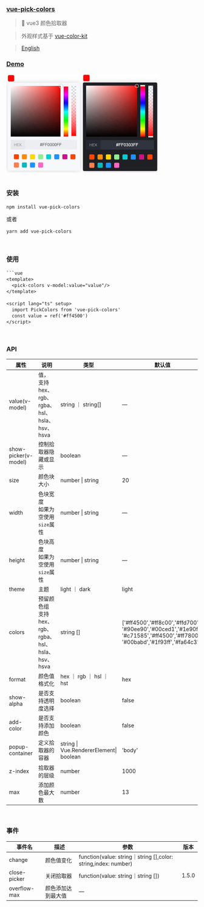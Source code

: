 ### [vue-pick-colors](https://github.com/qiuzongyuan/vue-pick-colors)
>  🎉 vue3 颜色拾取器

> 外观样式基于 [vue-color-kit](https://github.com/anish2690/vue-color-kit)


> [English ](https://github.com/qiuzongyuan/vue-pick-colors)

### [Demo](https://qiuzongyuan.github.io/vue-pick-colors/zh/use.html)

<div style="display: flex">
    <img src="./images/effect-light.png" style="width:200px;" />
    <img src="./images/effect-dark.png" style="width:200px;" />
</div>

<br/>

### 安装

```
npm install vue-pick-colors
```
或者
```
yarn add vue-pick-colors
```

<br/>

### 使用

```vue
```vue
<template>
  <pick-colors v-model:value="value"/>
</template>

<script lang="ts" setup>
  import PickColors from 'vue-pick-colors'
  const value = ref('#ff4500')
</script>
```
<br/>

### API
| 属性                 | 说明                                                    | 类型                                    | 默认值                                                       | 版本  |
| -------------------- | ------------------------------------------------------- | --------------------------------------- | ------------------------------------------------------------ | ----- |
| value(v-model)       | 值，<br/>支持hex、rgb、rgba、hsl、hsla、hsv、hsva       | string ｜ string[]                      | —                                                            |       |
| show-picker(v-model) | 控制拾取器隐藏或显示                                    | boolean                                 | —                                                            | 1.5.0 |
| size                 | 颜色块大小                                              | number \| string                        | 20                                                           |       |
| width                | 色块宽度<br />如果为空使用 `size`属性                   | number \| string                        | —                                                            | 1.5.0 |
| height               | 色块高度<br />如果为空使用 `size`属性                   | number \| string                        | —                                                            | 1.5.0 |
| theme                | 主题                                                    | light ｜ dark                           | light                                                        |       |
| colors               | 预留颜色组<br/>支持hex、rgb、rgba、hsl、hsla、hsv、hsva | string []                               | ['#ff4500','#ff8c00','#ffd700', '#90ee90','#00ced1','#1e90ff', '#c71585','#ff4500','#ff7800', '#00babd','#1f93ff','#fa64c3'] |       |
| format               | 颜色值格式化                                            | hex ｜ rgb ｜ hsl ｜ hst                | hex                                                          |       |
| show-alpha           | 是否支持透明度选择                                      | boolean                                 | false                                                        |       |
| add-color            | 是否支持添加颜色                                        | boolean                                 | false                                                        |       |
| popup-container      | 定义拾取器的容器                                        | string \| Vue.RendererElement\| boolean | 'body'                                                       | 1.5.0 |
| z-index              | 拾取器的层级                                            | number                                  | 1000                                                         | 1.5.0 |
| max                  | 添加颜色最大数                                          | number                                  | 13                                                           |       |


<br/>

### 事件

| 事件名       | 描述               | 参数                                                         | 版本  |
| ------------ | ------------------ | ------------------------------------------------------------ | ----- |
| change       | 颜色值变化         | function(value: string｜string [],color: string,index: number) |       |
| close-picker | 关闭拾取器         | function(value: string｜string [])                           | 1.5.0 |
| overflow-max | 颜色添加达到最大值 | —                                                            |       |

